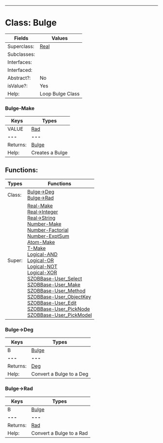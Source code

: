 ---------

# Class:	Bulge

| Fields | Values |
| --------- | --------- |
| Superclass: | [Real](Real.html) |
| Subclasses: |  |
| Interfaces: |  |
| Interfaced: |  |
| Abstract?: | No |
| isValue?: | Yes |
| Help: | Loop Bulge Class |

### Bulge-Make

| Keys | Types |
| --------- | --------- |
| VALUE | [Rad](Rad.html) |
| **---** | **---** |
| Returns: | [Bulge](Bulge.html) |
| Help: | Creates a Bulge |


## Functions:

| Types | Functions |
| --------- | --------- |
| Class: | [Bulge->Deg](#Bulge->Deg) <br> [Bulge->Rad](#Bulge->Rad) |
| Super: | [Real-Make](Real.html) <br> [Real->Integer](Real.html) <br> [Real->String](Real.html) <br> [Number-Make](Number.html) <br> [Number-Factorial](Number.html) <br> [Number-ExptSum](Number.html) <br> [Atom-Make](Atom.html) <br> [T-Make](T.html) <br> [Logical-AND](Logical.html) <br> [Logical-OR](Logical.html) <br> [Logical-NOT](Logical.html) <br> [Logical-XOR](Logical.html) <br> [SZOBBase-User_Select](SZOBBase.html) <br> [SZOBBase-User_Make](SZOBBase.html) <br> [SZOBBase-User_Method](SZOBBase.html) <br> [SZOBBase-User_ObjectKey](SZOBBase.html) <br> [SZOBBase-User_Edit](SZOBBase.html) <br> [SZOBBase-User_PickNode](SZOBBase.html) <br> [SZOBBase-User_PickModel](SZOBBase.html) |


### Bulge->Deg

| Keys | Types |
| --------- | --------- |
| B | [Bulge](Bulge.html) |
| **---** | **---** |
| Returns: | [Deg](Deg.html) |
| Help: | Convert a Bulge to a Deg |

### Bulge->Rad

| Keys | Types |
| --------- | --------- |
| B | [Bulge](Bulge.html) |
| **---** | **---** |
| Returns: | [Rad](Rad.html) |
| Help: | Convert a Bulge to a Rad |

